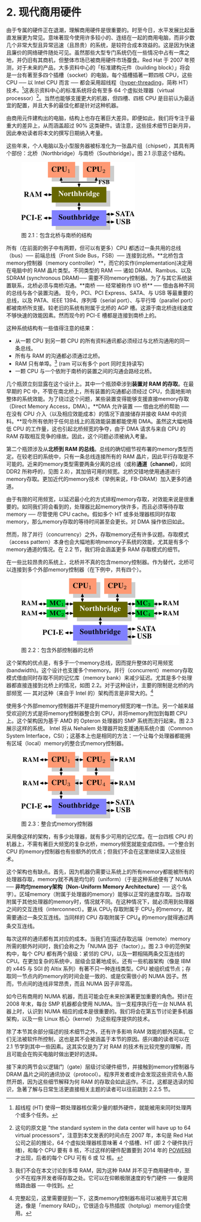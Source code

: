 # 2. 现代商用硬件

由于专属的硬件正在退潮，理解商用硬件是很重要的。时至今日，水平发展比起垂直发展更为常见。意味著现今使用许多较小的、连结在一起的商用电脑，而非少数几个非常大型且异常迅速（且昂贵）的系统，是较符合成本效益的。这是因为快速且廉价的网络硬件随处可见。虽然那些大型专门系统仍在一些情况中占有一席之地，并仍旧有其商机，但整体市场已被商用硬件市场蚕食。Red Hat 于 2007 年预测，对于未来的产品，大多资料中心的「标准建构元件（building block）」将会是一台有著至多四个插槽（socket）的电脑，每个插槽插著一颗四核 CPU，这些 CPU ── 以 Intel CPU 而言 ── 都会采用超线程（[hyper-threading](https://en.wikipedia.org/wiki/Hyper-threading)，简称 HT）技术。[^2]这表示资料中心的标准系统将会有至多 64 个虚拟处理器（virtual processor）[^译注]。当然也能够支援更大的机器，但四槽、四核 CPU 是目前认为最适宜的配置，并且大多的最佳化都是针对这种机器。

由商用元件建构出的电脑，结构上也存在著巨大差异。即便如此，我们将专注于最重大的差异上，从而涵盖超过 90% 这类硬件。请注意，这些技术细节日新月异，因此奉劝读者将本文的撰写日期纳入考量。

这些年来，个人电脑以及小型服务器被标准化为一张晶片组（chipset），其具有两个部份：北桥（Northbridge）与南桥（Southbridge）。图 2.1 示意这个结构。

<figure>
  <img src="./assets/figure-2.1.png" alt="图 2.1：包含北桥与南桥的结构">
  <figcaption>图 2.1：包含北桥与南桥的结构</figcaption>
</figure>
所有（在前面的例子中有两颗，但可以有更多）CPU 都透过一条共用的总线（bus）── 前端总线（Front Side Bus，FSB）── 连接到北桥。**北桥包含memory控制器（memory controller）**，而它的实作(implementation)决定用在电脑中的 RAM 晶片类型。不同类型的 RAM ── 诸如 DRAM、Rambus、以及 SDRAM (synchronous DRAM)── 需要不同memory控制器。为了与其它系统装置联系，北桥必须与南桥沟通。**南桥 ── 经常被称作 I/O 桥** ── 借由各种不同的总线与各个装置沟通。
现今，PCI、PCI Express、SATA、与 USB 等最重要的总线，以及 PATA、IEEE 1394、序列埠（serial port）、与平行埠（parallel port）都被南桥所支援。较老旧的系统有附属于北桥的 AGP 槽。这源于南北桥连线速度不够快速的效能因素。然而现今的 PCI-E 槽都是连接到南桥上的。

这种系统结构有一些值得注意的结果：

* 从一颗 CPU 到另一颗 CPU 的所有资料通讯都必须经过与北桥沟通用的同一条总线。
* 所有与 RAM 的沟通都必须通过北桥。
* RAM 只有单埠。[^3] (ram 可以有多个 port 同时支持读写)
* 一颗 CPU 与一个依附于南桥的装置之间的沟通会路经北桥。

几个瓶颈立刻显露在这个设计上。其中一个瓶颈牵涉到**装置对 RAM 的存取**。在最早期的 PC 中，不管在南北桥上，所有装置的沟通都必须经过 CPU，负面地影响整体的系统效能。为了绕过这个问题，某些装置变得能够支援直接memory存取（Direct Memory Access，DMA）。**DMA 允许装置 ── 借由北桥的帮助 ── 在没有 CPU 介入（以及相应效能成本）的情况下直接储存并接收 RAM 中的资料。**现今所有依附于任何总线上的高效能装置都能使用 DMA。虽然这大幅地降低 CPU 的工作量，这也引起北桥频宽的争夺，由于 DMA 请求与来自 CPU 的 RAM 存取相互竞争的缘故。因此，这个问题必须被纳入考量。

第二个瓶颈涉及从**北桥到 RAM 的总线**。总线的确切细节视布署的memory类型而定。在较老旧的系统中，只有一条总线连接所有的 RAM 晶片，因此平行存取是不可能的。近来的memory类型需要两条分离的总线（或称**通道〔channel〕**，如同 DDR2 所称呼的，见图 2.8），其加倍可用的频宽。北桥交错地使用通道进行memory存取。更加近代的memory技术（举例来说，FB-DRAM）加入更多的通道。

由于有限的可用频宽，以延迟最小化的方式排程memory存取，对效能来说是很重要的。如同我们将会看到的，处理器比起memory快许多，而且必须等待存取memory ── 尽管使用 CPU cache。假如多个 HT 或多处理器核同时存取memory，那么memory存取的等待时间甚至会更长。对 DMA 操作依旧如此。

然而，除了并行（concurrency）之外，存取memory还有许多议题。存取模式（access pattern）本身也会大幅地影响memory子系统的效能，尤其是有多个memory通道的情况。在 2.2 节，我们将会涵盖更多 RAM 存取模式的细节。

在一些比较昂贵的系统上，北桥并不真的包含memory控制器。作为替代，北桥可以连接到多个外部memory控制器（在下例中，共有四个）。

<figure>
  <img src="./assets/figure-2.2.png" alt="图 2.2：包含外部控制器的北桥">
  <figcaption>图 2.2：包含外部控制器的北桥</figcaption>
</figure>

这个架构的优点是，有多于一个memory总线，因而提升整体的可用频宽(bandwidth)。这个设计也支援多个memory。并行（concurrent）memory存取模式借由同时存取不同的记忆库（memory bank）来减少延迟。尤其是多个处理器都直接连接到北桥上的情况，如图 2.2。对于这种设计，主要的限制是北桥的内部频宽 ── 其对这种（来自于 Intel 的）架构而言是非常大的。[^4]

使用多个外部memory控制器并不是提升memory频宽的唯一作法。另一个越来越受欢迎的方式是将memory控制器整合到 CPU，并将memory附加到每颗 CPU 上。这个架构因为基于 AMD 的 Opteron 处理器的 SMP 系统而流行起来。图 2.3 展示这样的系统。
Intel 将从 Nehalem 处理器开始支援通用系统介面（Common System Interface，CSI）；这基本上也是相同的方法：一个让每个处理器都能拥有区域（local）memory的整合式memory控制器。

<figure>
  <img src="./assets/figure-2.3.png" alt="图 2.3：整合式memory控制器">
  <figcaption>图 2.3：整合式memory控制器</figcaption>
</figure>

采用像这样的架构，有多少处理器，就有多少可用的记忆库。在一台四核 CPU 的机器上，不需有著巨大频宽的复杂北桥，memory频宽就能变成四倍。一个整合到 CPU 的memory控制器也有些额外的优点；但我们不会在这里继续深入这些技术。

这个架构也有缺点。首先，因为机器仍需要让系统上的所有memory都能被所有的处理器存取，memory就不再是均匀的（uniform）（于是这种系统便有了 NUMA ── **非均匀memory架构〔Non-Uniform Memory Architecture〕**── 这个名字）。区域memory（附属于处理器的memory）能够以正常的速度存取。当存取附属于其他处理器的memory时，情况就不同。在这种情况下，就必须用到处理器之间的交互连线（interconnect）。要从 CPU<sub>1</sub> 存取附属于 CPU<sub>2</sub> 的memory，就需要通过一条交互连线。当同样的 CPU 存取附属于 CPU<sub>4</sub> 的memory就得通过两条交互连线。

每次这样的通讯都有其对应的成本。当我们在描述存取远端（remote）memory所需的额外时间时，我们会称之为「NUMA 因子（factor）」。图 2.3 中的范例架构中，每个 CPU 都有两个层级：紧邻的 CPU，以及一颗相隔两条交互连线的 CPU。在更加复杂的系统中，层级会显著地成长。还有一些机器架构（像是 IBM 的 x445 与 SGI 的 Altix 系列）有著不只一种连线类型。CPU 被组织成节点；存取同一节点内的memory的时间会是一致的、或是仅需很小的 NUMA 因子。然而，节点间的连线非常昂贵，而且 NUMA 因子非常高。

如今已有商用的 NUMA 机器，而且可能会在未来扮演著更加重要的角色。预计在 2008 年末，每台 SMP 机器都会使用 NUMA。当一支程序执行在一台 NUMA 机器上时，认识到 NUMA 相应的成本是很重要的。我们将会在第五节讨论更多机器架构，以及一些 Linux 核心（kernel）为这些程序提供的技术。

除了本节其余部分描述的技术细节之外，还有许多影响 RAM 效能的额外因素。它们无法被软件所控制，这也是其不会被涵盖于本节的原因。感兴趣的读者可以在 2.1 节学到其中一些因素。这其实仅是为了对 RAM 的技术有比较完整的理解，而且可能会在购买电脑时做出更好的选择。

接下来的两节会以逻辑门（gate）层级讨论硬件细节，并接触到memory控制器与 DRAM 晶片之间的通讯协议（protocol）。程序开发者或许会发现这些资讯令人豁然开朗，因为这些细节解释为何 RAM 的存取会如此运作。不过，这都是选读的知识，急著了解与日常生活更直接相关主题的读者可以往前跳到 2.2.5 节。

[^2]: 超线程 (HT) 使得一颗处理器核仅需少量的额外硬件，就能被用来同时处理两个或多个任务。
[^3]: 我们不会在本文讨论到多埠 RAM，因为这种 RAM 并不见于商用硬件中，至少不在程序开发者得存取之处。它可以在仰赖极限速度的专门硬件 ── 像是网络路由器 ── 中找到。
[^4]: 完整起见，这里需要提到一下，这类memory控制器布局可以被用于其它用途，像是「memory RAID」，它很适合与热插拔（hotplug）memory组合使用。
[^译注]: 这句的原文是 "the standard system in the data center will have up to 64 virtual processors"，注意到本文发表的时间点在 2007 年，本句是 Red Hat 公司之前的推论，64 个虚拟处理器核意味著 4 个插槽、HT (即 2 个硬件执行绪)，和每个 CPU 要有 8 核，不过这样的硬件配置要到 2014 年的 [POWER8](https://en.wikipedia.org/wiki/POWER8) 才出现，后者的每个 CPU 可有 6 或 12 核。

